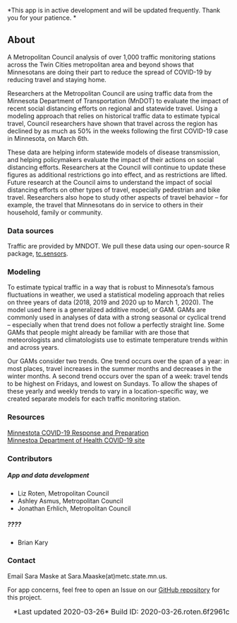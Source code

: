 
*This app is in active development and will be updated frequently. Thank
you for your patience. *

## About

A Metropolitan Council analysis of over 1,000 traffic monitoring
stations across the Twin Cities metropolitan area and beyond shows that
Minnesotans are doing their part to reduce the spread of COVID-19 by
reducing travel and staying home.

Researchers at the Metropolitan Council are using traffic data from the
Minnesota Department of Transportation (MnDOT) to evaluate the impact of
recent social distancing efforts on regional and statewide travel. Using
a modeling approach that relies on historical traffic data to estimate
typical travel, Council researchers have shown that travel across the
region has declined by as much as 50% in the weeks following the first
COVID-19 case in Minnesota, on March 6th.

These data are helping inform statewide models of disease transmission,
and helping policymakers evaluate the impact of their actions on social
distancing efforts. Researchers at the Council will continue to update
these figures as additional restrictions go into effect, and as
restrictions are lifted. Future research at the Council aims to
understand the impact of social distancing efforts on other types of
travel, especially pedestrian and bike travel. Researchers also hope to
study other aspects of travel behavior – for example, the travel that
Minnesotans do in service to others in their household, family or
community.

### Data sources

Traffic are provided by MNDOT. We pull these data using our open-source
R package,
[tc.sensors](https://github.com/Metropolitan-Council/tc.sensors).

### Modeling

To estimate typical traffic in a way that is robust to Minnesota’s
famous fluctuations in weather, we used a statistical modeling approach
that relies on three years of data (2018, 2019 and 2020 up to March 1,
2020). The model used here is a generalized additive model, or GAM. GAMs
are commonly used in analyses of data with a strong seasonal or cyclical
trend – especially when that trend does not follow a perfectly straight
line. Some GAMs that people might already be familiar with are those
that meteorologists and climatologists use to estimate temperature
trends within and across years.

Our GAMs consider two trends. One trend occurs over the span of a year:
in most places, travel increases in the summer months and decreases in
the winter months. A second trend occurs over the span of a week: travel
tends to be highest on Fridays, and lowest on Sundays. To allow the
shapes of these yearly and weekly trends to vary in a location-specific
way, we created separate models for each traffic monitoring station.

### Resources

[Minnestota COVID-19 Response and
Preparation](https://mn.gov/governor/covid-19/)  
[Minnestoa Department of Health COVID-19
site](https://www.health.state.mn.us/diseases/coronavirus/index.html)

### Contributors

##### App and data development

  - Liz Roten, Metropolitan Council  
  - Ashley Asmus, Metropolitan Council  
  - Jonathan Erhlich, Metropolitan Council

##### ????

  - Brian Kary

### Contact

Email Sara Maske at Sara.Maaske(at)metc.state.mn.us.

For app concerns, feel free to open an Issue on our [GitHub
repository](https://github.com/Metropolitan-Council/loop-sensor-trends)
for this project.

<right style="font-size: 1rem; text-align: right; display: block;">
*Last updated 2020-03-26*  
Build ID: 2020-03-26.roten.6f2961c  
</right>
